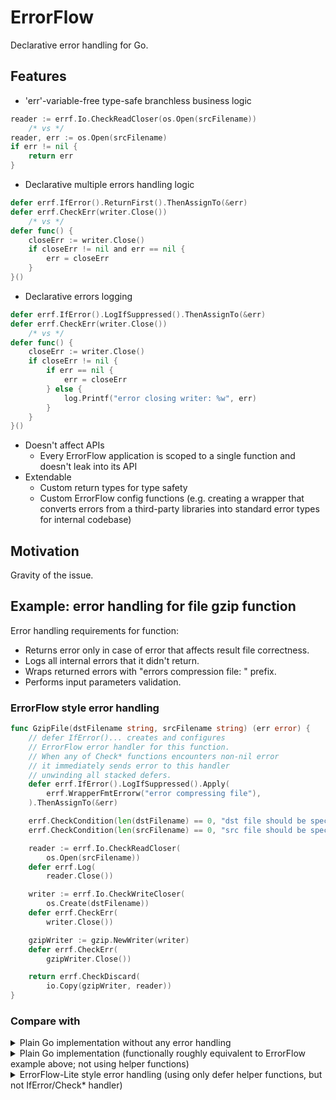 # ErrorFlow
Declarative error handling for Go.

## Features

* 'err'-variable-free type-safe branchless business logic
```go
reader := errf.Io.CheckReadCloser(os.Open(srcFilename))
	/* vs */
reader, err := os.Open(srcFilename)
if err != nil {
	return err
}
```

* Declarative multiple errors handling logic
```go
defer errf.IfError().ReturnFirst().ThenAssignTo(&err)
defer errf.CheckErr(writer.Close())
	/* vs */
defer func() {
	closeErr := writer.Close()
	if closeErr != nil and err == nil {
		err = closeErr
	}
}()
```
* Declarative errors logging
```go
defer errf.IfError().LogIfSuppressed().ThenAssignTo(&err)
defer errf.CheckErr(writer.Close())
	/* vs */
defer func() {
	closeErr := writer.Close()
	if closeErr != nil {
		if err == nil {
			err = closeErr
		} else {
			log.Printf("error closing writer: %w", err)
		}
	}
}()
```
* Doesn't affect APIs
  * Every ErrorFlow application is scoped to a single function and doesn't leak into its API
* Extendable
  * Custom return types for type safety
  * Custom ErrorFlow config functions (e.g. creating a wrapper that converts errors from a third-party libraries into standard error types for internal codebase)

## Motivation

Gravity of the issue.

## Example: error handling for file gzip function

Error handling requirements for function:
* Returns error only in case of error that
affects result file correctness.
* Logs all internal errors that it didn't return.
* Wraps returned errors with "errors compression file: " prefix.
* Performs input parameters validation.

### ErrorFlow style error handling

```go
func GzipFile(dstFilename string, srcFilename string) (err error) {
	// defer IfError()... creates and configures
	// ErrorFlow error handler for this function.
	// When any of Check* functions encounters non-nil error
	// it immediately sends error to this handler
	// unwinding all stacked defers.
	defer errf.IfError().LogIfSuppressed().Apply(
		errf.WrapperFmtErrorw("error compressing file"),
	).ThenAssignTo(&err)

	errf.CheckCondition(len(dstFilename) == 0, "dst file should be specified")
	errf.CheckCondition(len(srcFilename) == 0, "src file should be specified")

	reader := errf.Io.CheckReadCloser(
		os.Open(srcFilename))
	defer errf.Log(
		reader.Close())

	writer := errf.Io.CheckWriteCloser(
		os.Create(dstFilename))
	defer errf.CheckErr(
		writer.Close())

	gzipWriter := gzip.NewWriter(writer)
	defer errf.CheckErr(
		gzipWriter.Close())

	return errf.CheckDiscard(
		io.Copy(gzipWriter, reader))
}
```

### Compare with

<details>
	<summary>Plain Go implementation without any error handling</summary>

```go
func GzipFile(dstFilename string, srcFilename string) error {
	reader, _ := os.Open(srcFilename)
	defer reader.Close()

	writer, _ := os.Create(dstFilename)
	defer writer.Close()

	gzipWriter := gzip.NewWriter(writer)
	defer gzipWriter.Close()

	_, _ = io.Copy(gzipWriter, reader)

	return nil
}
```
</details>

<details>
	<summary>Plain Go implementation (functionally roughly equivalent to ErrorFlow example above; not using helper functions)</summary>

```go
func GzipFile(dstFilename string, srcFilename string) (err error) {
	if len(dstFilename) == 0 {
		return fmt.Errorf("error compressing file: dst file should be specified")
	}
	if len(srcFilename) == 0 {
		return fmt.Errorf("error compressing file: src file should be specified")
	}

	reader, err := os.Open(srcFilename)
	if err != nil {
		return fmt.Errorf("error compressing file: %w", err)
	}
	defer func() {
		closeErr := reader.Close()
		if closeErr != nil {
			log.Println(closeErr)
		}
	}()

	writer, err := os.Create(dstFilename)
	if err != nil {
		return fmt.Errorf("error compressing file: %w", err)
	}
	defer func() {
		closeErr := writer.Close()
		if closeErr != nil {
			if err == nil {
				err = fmt.Errorf("error compressing file: %w", closeErr)
			} else {
				log.Println(fmt.Errorf("[suppressed] error compressing file: %w", closeErr))
			}
		}
	}()

	gzipWriter := gzip.NewWriter(writer)
	defer func() {
		closeErr := gzipWriter.Close()
		if closeErr != nil {
			if err == nil {
				err = fmt.Errorf("error compressing file: %w", closeErr)
			} else {
				log.Println(fmt.Errorf("[suppressed] error compressing file: %w", closeErr))
			}
		}
	}()

	_, err = io.Copy(gzipWriter, reader)
	if err != nil {
		return fmt.Errorf("error compressing file: %w", err)
	}

	return nil
}
```
</details>

<details>
	<summary>ErrorFlow-Lite style error handling (using only defer helper functions, but not IfError/Check* handler)</summary>

```go
func GzipFile(dstFilename string, srcFilename string) (err error) {
	errflow := errf.With(
		errf.LogStrategyIfSuppressed,
		errf.WrapperFmtErrorw("error compressing file"),
	)

	if len(dstFilename) == 0 {
		return fmt.Errorf("error compressing file: dst file should be specified")
	}
	if len(srcFilename) == 0 {
		return fmt.Errorf("error compressing file: src file should be specified")
	}

	reader, err := os.Open(srcFilename)
	if err != nil {
		return fmt.Errorf("error compressing file: %w", err)
	}
	defer errflow.Log(
		reader.Close())

	writer, err := os.Create(dstFilename)
	if err != nil {
		return fmt.Errorf("error compressing file: %w", err)
	}
	defer errflow.IfErrorAssignTo(&err,
		writer.Close())

	gzipWriter := gzip.NewWriter(writer)
	defer errflow.IfErrorAssignTo(&err,
		gzipWriter.Close())

	_, err = io.Copy(gzipWriter, reader)
	if err != nil {
		return fmt.Errorf("error compressing file: %w", err)
	}

	return nil
}
```
</details>
